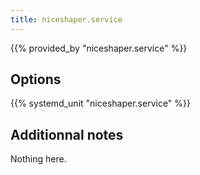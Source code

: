 ```yaml
---
title: niceshaper.service
---
```


{{% provided_by "niceshaper.service" %}}

## Options

{{% systemd_unit "niceshaper.service" %}}

## Additionnal notes

Nothing here.